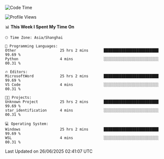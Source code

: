 <!--START_SECTION:waka-->
![Code Time](http://img.shields.io/badge/Code%20Time-3%2C022%20hrs%202%20mins-blue)

![Profile Views](http://img.shields.io/badge/Profile%20Views-0-blue)

📊 **This Week I Spent My Time On** 

```text
🕑︎ Time Zone: Asia/Shanghai

💬 Programming Languages: 
Other                    25 hrs 2 mins       █████████████████████████   99.69 % 
Python                   4 mins              ░░░░░░░░░░░░░░░░░░░░░░░░░   00.31 % 

🔥 Editors: 
MicrosoftWord            25 hrs 2 mins       █████████████████████████   99.69 % 
VS Code                  4 mins              ░░░░░░░░░░░░░░░░░░░░░░░░░   00.31 % 

🐱‍💻 Projects: 
Unknown Project          25 hrs 2 mins       █████████████████████████   99.69 % 
star_identification      4 mins              ░░░░░░░░░░░░░░░░░░░░░░░░░   00.31 % 

💻 Operating System: 
Windows                  25 hrs 2 mins       █████████████████████████   99.69 % 
WSL                      4 mins              ░░░░░░░░░░░░░░░░░░░░░░░░░   00.31 % 
```


 Last Updated on 26/06/2025 02:41:07 UTC
<!--END_SECTION:waka-->